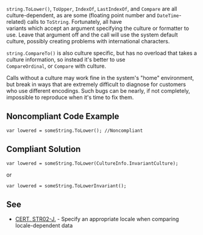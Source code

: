 
`string.ToLower()`, `ToUpper`, `IndexOf`, `LastIndexOf`, and `Compare` are all<br>culture-dependent, as are some (floating point number and `DateTime`-related) calls to `ToString`. Fortunately, all have<br>variants which accept an argument specifying the culture or formatter to use. Leave that argument off and the call will use the system default<br>culture, possibly creating problems with international characters.

`string.CompareTo()` is also culture specific, but has no overload that takes a culture information, so instead it's better to use<br>`CompareOrdinal`, or `Compare` with culture.

Calls without a culture may work fine in the system's "home" environment, but break in ways that are extremely difficult to diagnose for customers<br>who use different encodings. Such bugs can be nearly, if not completely, impossible to reproduce when it's time to fix them.

## Noncompliant Code Example


    var lowered = someString.ToLower(); //Noncompliant


## Compliant Solution


    var lowered = someString.ToLower(CultureInfo.InvariantCulture);


or


    var lowered = someString.ToLowerInvariant();


## See

- [CERT, STR02-J.](https://www.securecoding.cert.org/confluence/x/EwAiAg) - Specify an appropriate locale when comparing<br>  locale-dependent data

